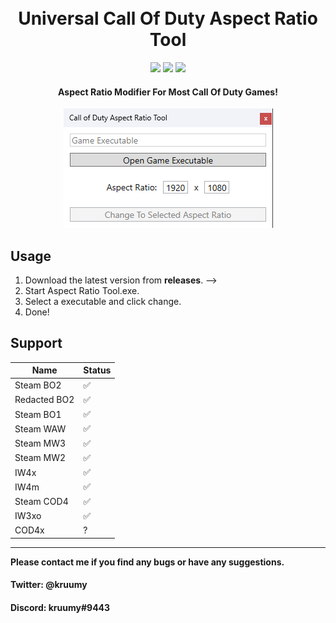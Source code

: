 <h1 align="center">
  <br>
  Universal Call Of Duty Aspect Ratio Tool
  <br>
</h1>

<div align="center">
  <a href="https://github.com/kruumy/cod-aspect-ratio-tool/releases"><img src="https://img.shields.io/github/v/release/kruumy/cod-aspect-ratio-tool?label=Latest%20version&style=flat-square"></a>
  <a href="https://github.com/kruumy/AE-Splash-Changer-GUI/releases""><img src="https://img.shields.io/github/downloads/kruumy/cod-aspect-ratio-tool/total"></a>
  <a href="https://paypal.me/JPauls281"><img src="https://img.shields.io/badge/Donate-Paypal-orange?style=flat-square"></a>
</div>

<h4 align="center">Aspect Ratio Modifier For Most Call Of Duty Games</a>!</h4>
<div align="center">
  <a href="https://github.com/kruumy/cod-aspect-ratio-tool/blob/main/preview.png">
    <img src="preview.png" alt="Preivew" width="auto" height="auto">
  </a>
</div>


## Usage

1. Download the latest version from **releases**. -->
2. Start Aspect Ratio Tool.exe.
3. Select a executable and click change.
4. Done!


## Support

| Name | Status |
| --- | --- |
| Steam BO2 | ✅ |
| Redacted BO2 | ✅ |
| Steam BO1 | ✅ |
| Steam WAW | ✅ |
| Steam MW3 | ✅ |
| Steam MW2 | ✅ |
| IW4x | ✅ |
| IW4m | ✅ |
| Steam COD4 | ✅ |
| IW3xo | ✅ |
| COD4x | ? |

---

**Please contact me if you find any bugs or have any suggestions.**
#### Twitter: @kruumy
#### Discord: kruumy#9443

